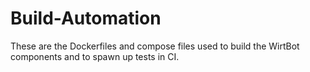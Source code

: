 # Build-Automation

These are the Dockerfiles and compose files used to build the WirtBot components and to spawn up tests in CI.